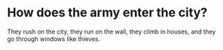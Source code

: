 # How does the army enter the city?

They rush on the city, they run on the wall, they climb in houses, and they go through windows like thieves.
